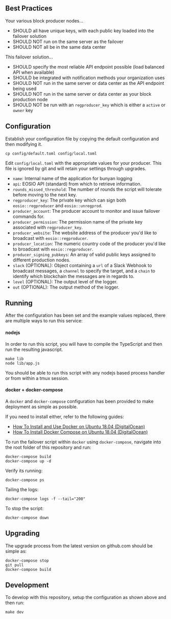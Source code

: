 ## Best Practices

Your various block producer nodes...

- SHOULD all have unique keys, with each public key loaded into the failover solution
- SHOULD NOT run on the same server as the failover
- SHOULD NOT all be in the same data center

This failover solution...

- SHOULD specify the most reliable API endpoint possible (load balanced API when available)
- SHOULD be integrated with notification methods your organization uses
- SHOULD NOT run in the same server or data center as the API endpoint being used
- SHOULD NOT run in the same server or data center as your block production node
- SHOULD NOT be run with an `regproducer_key` which is either a `active` or `owner` key

## Configuration

Establish your configuration file by copying the default configuration and then modifying it.

```
cp config/default.toml config/local.toml
```

Edit `config/local.toml` with the appropriate values for your producer. This file is ignored by git and will retain your settings through upgrades.

- `name`: Internal name of the application for bunyan logging
- `api`: EOSIO API (standard) from which to retrieve information.
- `rounds_missed_threshold`: The number of rounds the script will tolerate before moving to the next key.
- `regproducer_key`: The private key which can sign both `eosio::regproducer` and `eosio::unregprod`.
- `producer_account`: The producer account to monitor and issue failover commands for.
- `producer_permission`: The permission name of the private key associated with `regproducer_key`.
- `producer_website`: The website address of the producer you'd like to broadcast with `eosio::regproducer`.
- `producer_location`: The numeric country code of the producer you'd like to broadcast with `eosio::regproducer`.
- `producer_signing_pubkeys`: An array of valid public keys assigned to different production nodes.
- `slack` (OPTIONAL): Object containing a `url` of a Slack Webhook to broadcast messages, a `channel` to specify the target, and a `chain` to identify which blockchain the messages are in regards to.
- `level` (OPTIONAL): The output level of the logger.
- `out` (OPTIONAL): The output method of the logger.

## Running

After the configuration has been set and the example values replaced, there are multiple ways to run this service:

#### nodejs

In order to run this script, you will have to compile the TypeScript and then run the resulting javascript.

```
make lib
node lib/app.js
```

You should be able to run this script with any nodejs based process handler or from within a tmux session.

#### docker + docker-compose

A `docker` and `docker-compose` configuration has been provided to make deployment as simple as possible.

If you need to install either, refer to the following guides:

- [How To Install and Use Docker on Ubuntu 18.04 (DigitalOcean)](https://www.digitalocean.com/community/tutorials/how-to-install-and-use-docker-on-ubuntu-18-04)
- [How To Install Docker Compose on Ubuntu 18.04 (DigitalOcean)](https://www.digitalocean.com/community/tutorials/how-to-install-docker-compose-on-ubuntu-18-04)

To run the failover script within `docker` using `docker-compose`, navigate into the root folder of this repository and run:

```
docker-compose build
docker-compose up -d
```

Verify its running:

```
docker-compose ps
```

Tailing the logs:

```
docker-compose logs -f --tail="200"
```

To stop the script:

```
docker-compose down
```

## Upgrading

The upgrade process from the latest version on github.com should be simple as:

```
docker-compose stop
git pull
docker-compose build
```

## Development

To develop with this repository, setup the configuration as shown above and then run:

```
make dev
```
